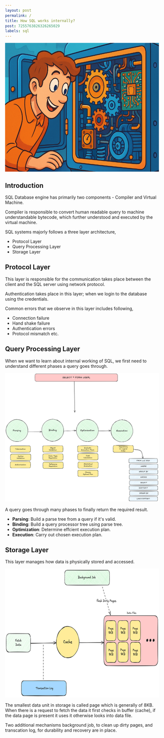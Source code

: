 ```yaml
---
layout: post
permalink: /
title: How SQL works internally?
post: 7255763826326265029
labels: sql
---
```


<img src="./images/cover.png" height="420px" width="820px" />

## Introduction
SQL Database engine has primarily two components - Compiler and Virtual Machine.

Compiler is responsible to convert human readable query to machine understandable bytecode, which further understood and executed by the virtual machine.

SQL systems majorly follows a three layer architecture,
- Protocol Layer
- Query Processing Layer
- Storage Layer


## Protocol Layer
This layer is responsible for the communication takes place between the client and the SQL server using network protocol.

Authentication takes place in this layer; when we login to the database using the credentials.

Common errors that we observe in this layer includes following,
- Connection failure
- Hand shake failure
- Authentication errors
- Protocol mismatch etc.

## Query Processing Layer
When we want to learn about internal working of SQL, we first need to understand different phases a query goes through.


<img src="./images/phases.png" height="420px" width="620px" />

A query goes through many phases to finally return the required result.

- **Parsing**: Build a parse tree from a query if it's valid.
- **Binding**: Build a query processor tree using parse tree.
- **Optimization**: Determine effcient execution plan.
- **Execution**: Carry out chosen execution plan.

## Storage Layer
This layer manages how data is physically stored and accessed.

<img src="./images/storage.png" height="420px" width="620px" />

The smallest data unit in storage is called page which is generally of 8KB. When there is a request to fetch the data it first checks in buffer (cache), if the data page is present it uses it otherwise looks into data file.

Two additional mechanisms background job, to clean up dirty pages, and transcation log, for durability and recovery are in place.